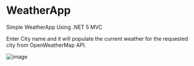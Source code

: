 # WeatherApp
Simple WeatherApp Using .NET 5 MVC

Enter City name and it will populate the current weather for the requested city from OpenWeatherMap API.

![image](https://media.giphy.com/media/FVfFpi4pok5LPVGODA/giphy.gif?cid=790b76118d4d0f3401dbd39dcf34e94cf092eb9762f9d609&rid=giphy.gif&ct=g)
